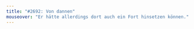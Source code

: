 ```yaml
---
title: "#2692: Von dannen"
mouseover: "Er hätte allerdings dort auch ein Fort hinsetzen können."
---
```

